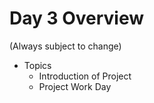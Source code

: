 # Day 3 Overview

(Always subject to change)

- Topics
  - Introduction of Project
  - Project Work Day

